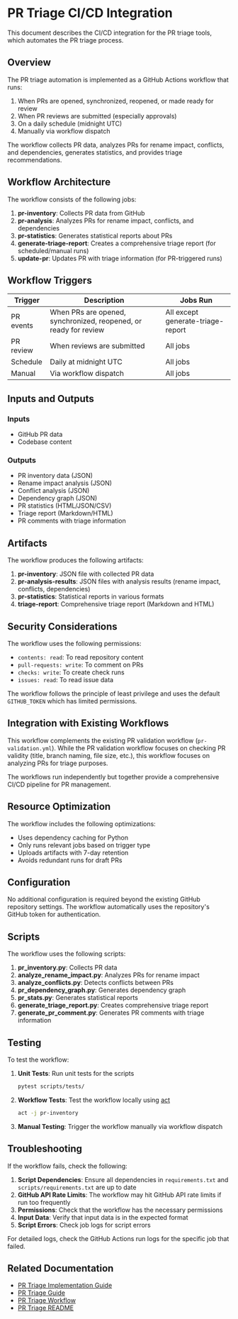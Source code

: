 # PR Triage CI/CD Integration

This document describes the CI/CD integration for the PR triage tools, which automates the PR triage process.

## Overview

The PR triage automation is implemented as a GitHub Actions workflow that runs:
1. When PRs are opened, synchronized, reopened, or made ready for review
2. When PR reviews are submitted (especially approvals)
3. On a daily schedule (midnight UTC)
4. Manually via workflow dispatch

The workflow collects PR data, analyzes PRs for rename impact, conflicts, and dependencies, generates statistics, and provides triage recommendations.

## Workflow Architecture

The workflow consists of the following jobs:

1. **pr-inventory**: Collects PR data from GitHub
2. **pr-analysis**: Analyzes PRs for rename impact, conflicts, and dependencies
3. **pr-statistics**: Generates statistical reports about PRs
4. **generate-triage-report**: Creates a comprehensive triage report (for scheduled/manual runs)
5. **update-pr**: Updates PR with triage information (for PR-triggered runs)

## Workflow Triggers

| Trigger | Description | Jobs Run |
|---------|-------------|----------|
| PR events | When PRs are opened, synchronized, reopened, or ready for review | All except generate-triage-report |
| PR review | When reviews are submitted | All jobs |
| Schedule | Daily at midnight UTC | All jobs |
| Manual | Via workflow dispatch | All jobs |

## Inputs and Outputs

### Inputs
- GitHub PR data
- Codebase content

### Outputs
- PR inventory data (JSON)
- Rename impact analysis (JSON)
- Conflict analysis (JSON)
- Dependency graph (JSON)
- PR statistics (HTML/JSON/CSV)
- Triage report (Markdown/HTML)
- PR comments with triage information

## Artifacts

The workflow produces the following artifacts:

1. **pr-inventory**: JSON file with collected PR data
2. **pr-analysis-results**: JSON files with analysis results (rename impact, conflicts, dependencies)
3. **pr-statistics**: Statistical reports in various formats
4. **triage-report**: Comprehensive triage report (Markdown and HTML)

## Security Considerations

The workflow uses the following permissions:
- `contents: read`: To read repository content
- `pull-requests: write`: To comment on PRs
- `checks: write`: To create check runs
- `issues: read`: To read issue data

The workflow follows the principle of least privilege and uses the default `GITHUB_TOKEN` which has limited permissions.

## Integration with Existing Workflows

This workflow complements the existing PR validation workflow (`pr-validation.yml`). While the PR validation workflow focuses on checking PR validity (title, branch naming, file size, etc.), this workflow focuses on analyzing PRs for triage purposes.

The workflows run independently but together provide a comprehensive CI/CD pipeline for PR management.

## Resource Optimization

The workflow includes the following optimizations:
- Uses dependency caching for Python
- Only runs relevant jobs based on trigger type
- Uploads artifacts with 7-day retention
- Avoids redundant runs for draft PRs

## Configuration

No additional configuration is required beyond the existing GitHub repository settings. The workflow automatically uses the repository's GitHub token for authentication.

## Scripts

The workflow uses the following scripts:

1. **pr_inventory.py**: Collects PR data
2. **analyze_rename_impact.py**: Analyzes PRs for rename impact
3. **analyze_conflicts.py**: Detects conflicts between PRs
4. **pr_dependency_graph.py**: Generates dependency graph
5. **pr_stats.py**: Generates statistical reports
6. **generate_triage_report.py**: Creates comprehensive triage report
7. **generate_pr_comment.py**: Generates PR comments with triage information

## Testing

To test the workflow:

1. **Unit Tests**: Run unit tests for the scripts
   ```bash
   pytest scripts/tests/
   ```

2. **Workflow Tests**: Test the workflow locally using [act](https://github.com/nektos/act)
   ```bash
   act -j pr-inventory
   ```

3. **Manual Testing**: Trigger the workflow manually via workflow dispatch

## Troubleshooting

If the workflow fails, check the following:

1. **Script Dependencies**: Ensure all dependencies in `requirements.txt` and `scripts/requirements.txt` are up to date
2. **GitHub API Rate Limits**: The workflow may hit GitHub API rate limits if run too frequently
3. **Permissions**: Check that the workflow has the necessary permissions
4. **Input Data**: Verify that input data is in the expected format
5. **Script Errors**: Check job logs for script errors

For detailed logs, check the GitHub Actions run logs for the specific job that failed.

## Related Documentation

- [PR Triage Implementation Guide](./PR_TRIAGE_IMPLEMENTATION_GUIDE.md)
- [PR Triage Guide](./CONEA_PR_TRIAGE_GUIDE.md)
- [PR Triage Workflow](./PR_TRIAGE_WORKFLOW.md)
- [PR Triage README](./PR_TRIAGE_README.md)